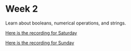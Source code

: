 # Week 2

Learn about booleans, numerical operations, and strings.

[Here is the recording for Saturday](https://drive.google.com/file/d/1WMcSubQE4U8EkZuX0bdTIEYTnoLFpP9K/view?usp=sharing)

[Here is the recording for Sunday](https://drive.google.com/file/d/1PY3hhqNEDwYkrOhjfE17M-JbiXH-MfLT/view?usp=sharing)

